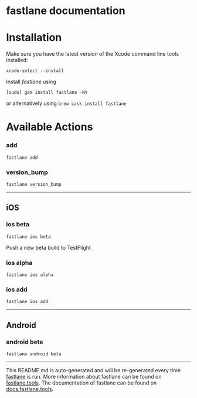 fastlane documentation
================
# Installation

Make sure you have the latest version of the Xcode command line tools installed:

```
xcode-select --install
```

Install _fastlane_ using
```
[sudo] gem install fastlane -NV
```
or alternatively using `brew cask install fastlane`

# Available Actions
### add
```
fastlane add
```

### version_bump
```
fastlane version_bump
```


----

## iOS
### ios beta
```
fastlane ios beta
```
Push a new beta build to TestFlight
### ios alpha
```
fastlane ios alpha
```

### ios add
```
fastlane ios add
```


----

## Android
### android beta
```
fastlane android beta
```


----

This README.md is auto-generated and will be re-generated every time [fastlane](https://fastlane.tools) is run.
More information about fastlane can be found on [fastlane.tools](https://fastlane.tools).
The documentation of fastlane can be found on [docs.fastlane.tools](https://docs.fastlane.tools).
